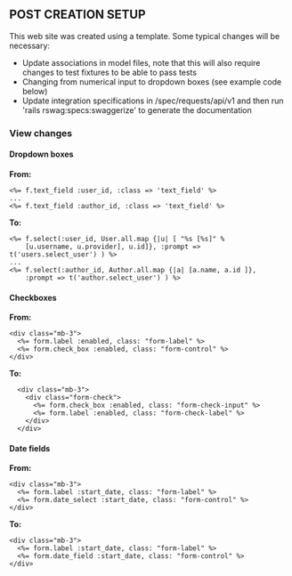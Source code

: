
## POST CREATION SETUP

This web site was created using a template. Some typical changes will be
necessary:

- Update associations in model files, note that this will also require changes to test fixtures to be able to pass tests
- Changing from numerical input to dropdown boxes (see example code below)
- Update integration specifications in /spec/requests/api/v1 and then run 'rails rswag:specs:swaggerize' to generate the documentation

### View changes

#### Dropdown boxes

**From:**

    <%= f.text_field :user_id, :class => 'text_field' %>
    ...
    <%= f.text_field :author_id, :class => 'text_field' %>

**To:**

    <%= f.select(:user_id, User.all.map {|u| [ "%s [%s]" %
        [u.username, u.provider], u.id]}, :prompt => t('users.select_user') ) %>
    ...
    <%= f.select(:author_id, Author.all.map {|a| [a.name, a.id ]},
        :prompt => t('author.select_user') ) %>

#### Checkboxes

**From:**

    <div class="mb-3">
      <%= form.label :enabled, class: "form-label" %>
      <%= form.check_box :enabled, class: "form-control" %>
    </div>

**To:**

      <div class="mb-3">
        <div class="form-check">
          <%= form.check_box :enabled, class: "form-check-input" %>
          <%= form.label :enabled, class: "form-check-label" %>
        </div>
      </div>

#### Date fields

**From:**

    <div class="mb-3">
      <%= form.label :start_date, class: "form-label" %>
      <%= form.date_select :start_date, class: "form-control" %>
    </div>

**To:**

    <div class="mb-3">
      <%= form.label :start_date, class: "form-label" %>
      <%= form.date_field :start_date, class: "form-control" %>
    </div>
